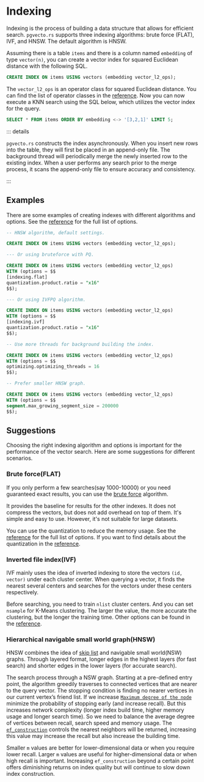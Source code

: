 # Indexing

Indexing is the process of building a data structure that allows for efficient search. `pgvecto.rs` supports three indexing algorithms: brute force (FLAT), IVF, and HNSW. The default algorithm is HNSW.

Assuming there is a table `items` and there is a column named `embedding` of type `vector(n)`, you can create a vector index for squared Euclidean distance with the following SQL.

```sql
CREATE INDEX ON items USING vectors (embedding vector_l2_ops);
```

The `vector_l2_ops` is an operator class for squared Euclidean distance. You can find the list of operator classes in the [reference](/reference/schema.html#list-of-operator-classes). Now you can now execute a KNN search using the SQL below, which utilizes the vector index for the query.

```sql
SELECT * FROM items ORDER BY embedding <-> '[3,2,1]' LIMIT 5;
```

::: details

`pgvecto.rs` constructs the index asynchronously. When you insert new rows into the table, they will first be placed in an append-only file. The background thread will periodically merge the newly inserted row to the existing index. When a user performs any search prior to the merge process, it scans the append-only file to ensure accuracy and consistency.

:::

## Examples

There are some examples of creating indexes with different algorithms and options. See the [reference](/reference/indexing_options.html) for the full list of options.

```sql
-- HNSW algorithm, default settings.

CREATE INDEX ON items USING vectors (embedding vector_l2_ops);

--- Or using bruteforce with PQ.

CREATE INDEX ON items USING vectors (embedding vector_l2_ops)
WITH (options = $$
[indexing.flat]
quantization.product.ratio = "x16"
$$);

--- Or using IVFPQ algorithm.

CREATE INDEX ON items USING vectors (embedding vector_l2_ops)
WITH (options = $$
[indexing.ivf]
quantization.product.ratio = "x16"
$$);

-- Use more threads for background building the index.

CREATE INDEX ON items USING vectors (embedding vector_l2_ops)
WITH (options = $$
optimizing.optimizing_threads = 16
$$);

-- Prefer smaller HNSW graph.

CREATE INDEX ON items USING vectors (embedding vector_l2_ops)
WITH (options = $$
segment.max_growing_segment_size = 200000
$$);
```

## Suggestions

Choosing the right indexing algorithm and options is important for the performance of the vector search. Here are some suggestions for different scenarios.

### Brute force(FLAT)

If you only perform a few searches(say 1000-10000) or you need guaranteed exact results, you can use the [brute force](/reference/indexing_options.html#options-for-table-flat) algorithm.

It provides the baseline for results for the other indexes. It does not compress the vectors, but does not add overhead on top of them. It's simple and easy to use. However, it's not suitable for large datasets.

You can use the quantization to reduce the memory usage. See the [reference](/reference/indexing_options.html#options-for-table-quantization) for the full list of options. If you want to find details about the quantization in the [reference](/usage/quantization.html).

### Inverted file index(IVF)

IVF mainly uses the idea of inverted indexing to store the vectors `(id, vector)` under each cluster center. When querying a vector, it finds the nearest several centers and searches for the vectors under these centers respectively. 

Before searching, you need to train `nlist` cluster centers. And you can set `nsample` for K-Means clustering. The larger the value, the more accurate the clustering, but the longer the training time. Other options can be found in the [reference](/reference/indexing_options.html#options-for-table-ivf).

### Hierarchical navigable small world graph(HNSW)

HNSW combines the idea of [skip list](https://brilliant.org/wiki/skip-lists/) and navigable small world(NSW) graphs. Through layered format, longer edges in the highest layers (for fast search) and shorter edges in the lower layers (for accurate search). 

The search process through a NSW graph. Starting at a pre-defined entry point, the algorithm greedily traverses to connected vertices that are nearer to the query vector. The stopping condition is finding no nearer vertices in our current vertex’s friend list. If we increase [`Maximum degree of the node`](/reference/indexing_options.html#options-for-table-hnsw) minimize the probability of stopping early (and increase recall). But this increases network complexity (longer index build time, higher memory usage and longer search time). So we need to balance the average degree of vertices between recall, search speed and memory usage. The [`ef_construction`](/reference/indexing_options.html#options-for-table-hnsw) controls the nearest neighbors will be returned, increasing this value may increase the recall but also increase the building time.

Smaller `m` values are better for lower-dimensional data or when you require lower recall. Larger `m` values are useful for higher-dimensional data or when high recall is important. Increasing `ef_construction` beyond a certain point offers diminishing returns on index quality but will continue to slow down index construction.
